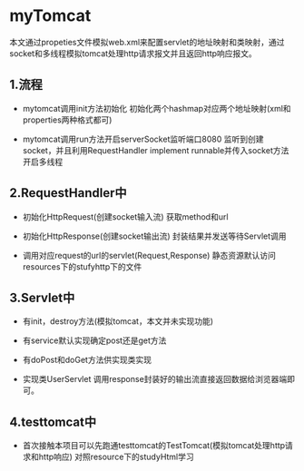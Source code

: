 # myTomcat
本文通过propeties文件模拟web.xml来配置servlet的地址映射和类映射，通过socket和多线程模拟tomcat处理http请求报文并且返回http响应报文。

## 1.流程

- mytomcat调用init方法初始化
初始化两个hashmap对应两个地址映射(xml和properties两种格式都可)

- mytomcat调用run方法开启serverSocket监听端口8080
监听到创建socket，并且利用RequestHandler implement runnable并传入socket方法开启多线程

## 2.RequestHandler中

- 初始化HttpRequest(创建socket输入流)
获取method和url
- 初始化HttpResponse(创建socket输出流)
封装结果并发送等待Servlet调用

- 调用对应request的url的servlet(Request,Response)
静态资源默认访问resources下的stufyhttp下的文件

## 3.Servlet中

- 有init，destroy方法(模拟tomcat，本文并未实现功能)

- 有service默认实现确定post还是get方法

- 有doPost和doGet方法供实现类实现

- 实现类UserServlet
调用response封装好的输出流直接返回数据给浏览器端即可。

## 4.testtomcat中

- 首次接触本项目可以先跑通testtomcat的TestTomcat(模拟tomcat处理http请求和http响应)
对照resource下的studyHtml学习


 
